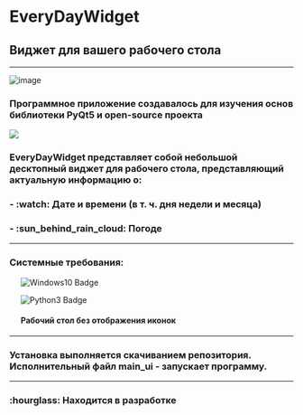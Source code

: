 <div id="header">
  <h1>EveryDayWidget</h1>
  <h2>Виджет для вашего рабочего стола</h2>
</div>

---
![image](https://user-images.githubusercontent.com/71366294/190577172-ca992fde-221e-445d-bf5a-ce88d5f48486.png)

<div id="description">
  <p><h3>Программное приложение создавалось для изучения основ библиотеки PyQt5 и open-source проекта</h3> <a href="https://open-meteo.com/en/docs"><img src="https://img.shields.io/badge/API-OpenMeteo-orange"/></a></p>
  <p><h3>EveryDayWidget представляет собой небольшой десктопный виджет для рабочего стола, представляющий актуальную информацию о: </h3></p>
  <p><h3> - :watch: Дате и времени (в т. ч. дня недели и месяца)</h3></p>
  <p><h3> - :sun_behind_rain_cloud: Погоде </h3></p>
</div>

---





<div id="requirements">
  <p><h3>Системные требования:</h3></p>
  <div style="padding-left: 20px"
  <p>   <img src="https://img.shields.io/badge/Windows-0078D6?style=for-the-badge&logo=windows&logoColor=white" alt="Windows10 Badge"/></p>
  <p>   <img src="https://img.shields.io/badge/-Python%203%20и%20выше-blue" alt="Python3 Badge"/></p>
  <p><h4>   Рабочий стол без отображения иконок</h4></p>
  </div>
</div>

---

<div id="installation">
  <p><h3>Установка выполняется скачиванием репозитория. Исполнительный файл main_ui - запускает программу.</h3></p>
</div>


---
<h3>:hourglass: Находится в разработке</h3>

<!--![EveryDayWidget](https://user-images.githubusercontent.com/71366294/188083685-98b676ac-fceb-4a21-8a81-e79c0ec4b3a4.png) --!>
